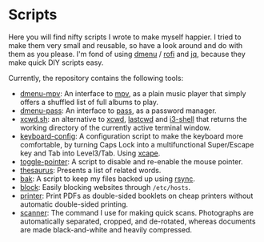 Scripts
===============================================================================

Here you will find nifty scripts I wrote to make myself happier. I tried to 
make them very small and reusable, so have a look around and do with them as 
you please. I'm fond of using [dmenu](http://tools.suckless.org/dmenu/) / 
[rofi](https://github.com/DaveDavenport/rofi) and 
[jq](https://stedolan.github.io/jq/), because they make quick DIY scripts 
easy.

Currently, the repository contains the following tools:

- [dmenu-mpv](dmenu-mpv): An interface to [mpv](https://mpv.io/), as a plain 
  music player that simply offers a shuffled list of full albums to play.
- [dmenu-pass](dmenu-pass): An interface to 
  [pass](http://www.zx2c4.com/projects/password-store/), as a password 
  manager.
- [xcwd.sh](xcwd.sh): an alternative to 
  [xcwd](https://github.com/schischi/xcwd), 
  [lastcwd](https://github.com/wknapik/lastcwd) and
  [i3-shell](https://gist.github.com/viking/5851049#file-i3-shell-sh) that 
  returns the working directory of the currently active terminal window.
- [keyboard-config](keyboard-config): A configuration script to make the 
  keyboard more comfortable, by turning Caps Lock into a multifunctional 
  Super/Escape key and Tab into Level3/Tab. Using 
  [xcape](https://github.com/alols/xcape). 
- [toggle-pointer](toggle-pointer): A script to disable and re-enable the 
  mouse pointer.
- [thesaurus](thesaurus): Presents a list of related words.
- [bak](bak): A script to keep my files backed up using 
  [rsync](https://rsync.samba.org/).
- [block](block): Easily blocking websites through `/etc/hosts`.
- [printer](printer): Print PDFs as double-sided booklets on cheap printers 
  without automatic double-sided printing.
- [scanner](scanner): The command I use for making quick scans. Photographs 
  are automatically separated, cropped, and de-rotated, whereas documents are 
  made black-and-white and heavily compressed.
